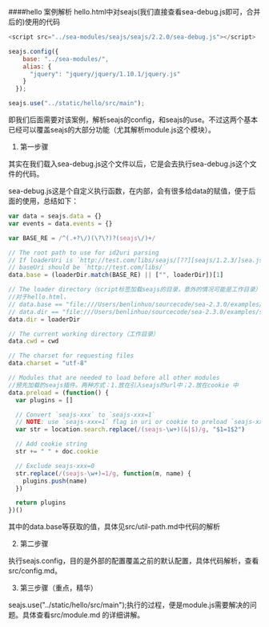 ####hello 案例解析
hello.html中对seajs(我们直接查看sea-debug.js即可，合并后的)使用的代码
```javascript
<script src="../sea-modules/seajs/seajs/2.2.0/sea-debug.js"></script>

seajs.config({
    base: "../sea-modules/",
    alias: {
      "jquery": "jquery/jquery/1.10.1/jquery.js"
    }
  });

seajs.use("../static/hello/src/main");

```
即我们后面需要对该案例，解析seajs的config，和seajs的use。不过这两个基本已经可以覆盖seajs的大部分功能（尤其解析module.js这个模块）。

1. 第一步骤

其实在我们载入sea-debug.js这个文件以后，它是会去执行sea-debug.js这个文件的代码。
                
sea-debug.js这是个自定义执行函数，在内部，会有很多给data的赋值，便于后面的使用，总结如下：
```javascript
var data = seajs.data = {}
var events = data.events = {}

var BASE_RE = /^(.+?\/)(\?\?)?(seajs\/)+/

// The root path to use for id2uri parsing
// If loaderUri is `http://test.com/libs/seajs/[??][seajs/1.2.3/]sea.js`, the
// baseUri should be `http://test.com/libs/`
data.base = (loaderDir.match(BASE_RE) || ["", loaderDir])[1]

// The loader directory（script标签加载seajs的目录，意外的情况可能是工作目录）
//对于hello.html，
// data.base == "file:///Users/benlinhuo/sourcecode/sea-2.3.0/examples/sea-modules/"
// data.dir == "file:///Users/benlinhuo/sourcecode/sea-2.3.0/examples/sea-modules/seajs/seajs/2.2.0/"
data.dir = loaderDir

// The current working directory（工作目录）
data.cwd = cwd

// The charset for requesting files
data.charset = "utf-8"

// Modules that are needed to load before all other modules
//预先加载的seajs插件。两种方式：1.放在引入seajs的url中；2.放在cookie 中
data.preload = (function() {
  var plugins = []

  // Convert `seajs-xxx` to `seajs-xxx=1`
  // NOTE: use `seajs-xxx=1` flag in uri or cookie to preload `seajs-xxx`
  var str = location.search.replace(/(seajs-\w+)(&|$)/g, "$1=1$2")

  // Add cookie string
  str += " " + doc.cookie

  // Exclude seajs-xxx=0
  str.replace(/(seajs-\w+)=1/g, function(m, name) {
    plugins.push(name)
  })

  return plugins
})()
```
其中的data.base等获取的值，具体见src/util-path.md中代码的解析

2. 第二步骤

执行seajs.config，目的是外部的配置覆盖之前的默认配置，具体代码解析，查看src/config.md。

3. 第三步骤（重点，精华）

seajs.use("../static/hello/src/main");执行的过程，便是module.js需要解决的问题。具体查看src/module.md 的详细讲解。

